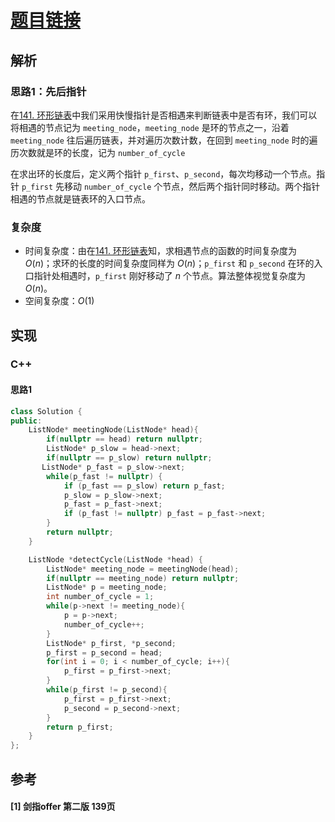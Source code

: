 # [题目链接](https://leetcode-cn.com/problems/linked-list-cycle-ii/)

## 解析

### 思路1：先后指针

在[141. 环形链表]()中我们采用快慢指针是否相遇来判断链表中是否有环，我们可以将相遇的节点记为 `meeting_node`，`meeting_node` 是环的节点之一，沿着 `meeting_node` 往后遍历链表，并对遍历次数计数，在回到 `meeting_node` 时的遍历次数就是环的长度，记为 `number_of_cycle`

在求出环的长度后，定义两个指针 `p_first`、`p_second`，每次均移动一个节点。指针 `p_first` 先移动 `number_of_cycle` 个节点，然后两个指针同时移动。两个指针相遇的节点就是链表环的入口节点。

### 复杂度

* 时间复杂度：由在[141. 环形链表]()知，求相遇节点的函数的时间复杂度为 $O(n)$；求环的长度的时间复杂度同样为 $O(n)$；`p_first` 和 `p_second` 在环的入口指针处相遇时，`p_first` 刚好移动了 $n$ 个节点。算法整体视觉复杂度为 $O(n)$。
* 空间复杂度：$O(1)$

## 实现

### C++

#### 思路1

```C++
class Solution {
public:
    ListNode* meetingNode(ListNode* head){
        if(nullptr == head) return nullptr;
        ListNode* p_slow = head->next;
        if(nullptr == p_slow) return nullptr;
       ListNode* p_fast = p_slow->next;
        while(p_fast != nullptr) {
            if (p_fast == p_slow) return p_fast;
            p_slow = p_slow->next;
            p_fast = p_fast->next;
            if (p_fast != nullptr) p_fast = p_fast->next;
        }
        return nullptr;
    }

    ListNode *detectCycle(ListNode *head) {
        ListNode* meeting_node = meetingNode(head);
        if(nullptr == meeting_node) return nullptr;
        ListNode* p = meeting_node;
        int number_of_cycle = 1;
        while(p->next != meeting_node){
            p = p->next;
            number_of_cycle++;
        }
        ListNode* p_first, *p_second;
        p_first = p_second = head;
        for(int i = 0; i < number_of_cycle; i++){
            p_first = p_first->next;
        }
        while(p_first != p_second){
            p_first = p_first->next;
            p_second = p_second->next;
        }
        return p_first;
    }
};
```

## 参考
####  [1] 剑指offer 第二版 139页